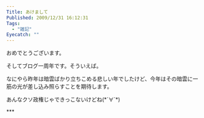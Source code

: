 ```yaml
---
Title: あけまして
Published: 2009/12/31 16:12:31
Tags:
  - "雑記"
Eyecatch: ""
---
```

<p><p>おめでとうございます。</p></p>
<p></p>
<p><p>そしてブログ一周年です。そういえば。</p></p>
<p></p>
<p><p>なにやら昨年は暗雲ばかり立ちこめる悲しい年でしたけど、今年はその暗雲に一筋の光が差し込み照らすことを期待します。</p></p>
<p></p>
<p><p>あんなクソ政権じゃできっこないけどね(*´∀`*)</p></p>
***